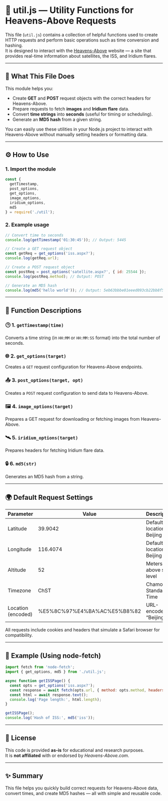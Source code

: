 # 🧰 util.js — Utility Functions for Heavens-Above Requests

This file (`util.js`) contains a collection of helpful functions used to create HTTP requests and perform basic operations such as time conversion and hashing.  
It is designed to interact with the [Heavens-Above](https://www.heavens-above.com) website — a site that provides real-time information about satellites, the ISS, and Iridium flares.

---

## 📖 What This File Does

This module helps you:
- Create **GET** and **POST** request objects with the correct headers for Heavens-Above.
- Prepare requests to fetch **images** and **Iridium flare** data.
- Convert **time strings** into **seconds** (useful for timing or scheduling).
- Generate an **MD5 hash** from a given string.

You can easily use these utilities in your Node.js project to interact with Heavens-Above without manually setting headers or formatting data.

---

## ⚙️ How to Use

### 1. Import the module

```js
const {
  getTimestamp,
  post_options,
  get_options,
  image_options,
  iridium_options,
  md5
} = require('./util');
```

### 2. Example usage

```js
// Convert time to seconds
console.log(getTimestamp('01:30:45')); // Output: 5445

// Create a GET request object
const getReq = get_options('iss.aspx?');
console.log(getReq.url);

// Create a POST request object
const postReq = post_options('satellite.aspx?', { id: 25544 });
console.log(postReq.method); // Output: POST

// Generate an MD5 hash
console.log(md5('hello world')); // Output: 5eb63bbbe01eeed093cb22bb8f5acdc3
```

---

## 🧩 Function Descriptions

### 🕒 1. `getTimestamp(time)`
Converts a time string (in `HH:MM` or `HH:MM:SS` format) into the total number of seconds.

### 🌐 2. `get_options(target)`
Creates a `GET` request configuration for Heavens-Above endpoints.

### 📤 3. `post_options(target, opt)`
Creates a `POST` request configuration to send data to Heavens-Above.

### 🖼️ 4. `image_options(target)`
Prepares a GET request for downloading or fetching images from Heavens-Above.

### 🛰️ 5. `iridium_options(target)`
Prepares headers for fetching Iridium flare data.

### 🔒 6. `md5(str)`
Generates an MD5 hash from a string.

---

## 🌍 Default Request Settings

| Parameter | Value | Description |
|------------|--------|-------------|
| Latitude | 39.9042 | Default location: Beijing |
| Longitude | 116.4074 | Default location: Beijing |
| Altitude | 52 | Meters above sea level |
| Timezone | ChST | Chamorro Standard Time |
| Location (encoded) | %E5%8C%97%E4%BA%AC%E5%B8%82 | URL-encoded “Beijing” |

All requests include cookies and headers that simulate a Safari browser for compatibility.

---

## 🧠 Example (Using node-fetch)

```js
import fetch from 'node-fetch';
import { get_options, md5 } from './util.js';

async function getISSPage() {
  const opts = get_options('iss.aspx?');
  const response = await fetch(opts.url, { method: opts.method, headers: opts.headers });
  const html = await response.text();
  console.log('Page length:', html.length);
}

getISSPage();
console.log('Hash of ISS:', md5('iss'));
```

---

## 🧾 License

This code is provided **as-is** for educational and research purposes.  
It is **not affiliated** with or endorsed by *Heavens-Above.com*.

---

## ✨ Summary

This file helps you quickly build correct requests for Heavens-Above data, convert times, and create MD5 hashes — all with simple and reusable code.
